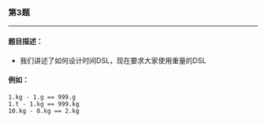### 第3题

-------------

#### 题目描述：
* 我们讲述了如何设计时间DSL，现在要求大家使用重量的DSL

#### 例如：

    1.kg - 1.g == 999.g
    1.t - 1.kg == 999.kg
    10.kg - 8.kg == 2.kg
